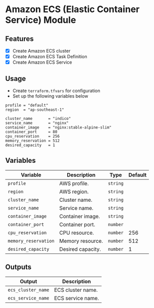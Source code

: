 # Amazon ECS (Elastic Container Service) Module

## Features
- [x] Create Amazon ECS cluster
- [x] Create Amazon ECS Task Definition
- [x] Create Amazon ECS Service

## Usage
- Create `terraform.tfvars` for configuration
- Set up the following variables below

```
profile = "default"
region  = "ap-southeast-1"

cluster_name       = "indico"
service_name       = "nginx"
container_image    = "nginx:stable-alpine-slim"
container_port     = 80
cpu_reservation    = 256
memory_reservation = 512
desired_capacity   = 1

```

## Variables
| Variable              | Description       | Type      | Default   |
|-----------------------|-------------------|-----------|-----------|
| `profile`             | AWS profile.      | `string`  |           |
| `region`              | AWS region.       | `string`  |           |
| `cluster_name`        | Cluster name.     | `string`  |           |
| `service_name`        | Service name.     | `string`  |           |
| `container_image`     | Container image.  | `string`  |           |
| `container_port`      | Container port.   | `number`  |           |
| `cpu_reservation`     | CPU resource.     | `number`  | 256       |
| `memory_reservation`  | Memory resource.  | `number`  | 512       |
| `desired_capacity`    | Desired capacity. | `number`  | 1         |

## Outputs
| Output                | Description                               |
|-----------------------|-------------------------------------------|
| `ecs_cluster_name` | ECS cluster name. |
| `ecs_service_name` | ECS service name. |
